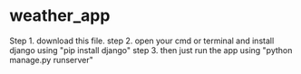 # weather_app

Step 1. download this file.
step 2. open your cmd or terminal and install django using "pip install django"
step 3. then just run the app using "python manage.py runserver"
